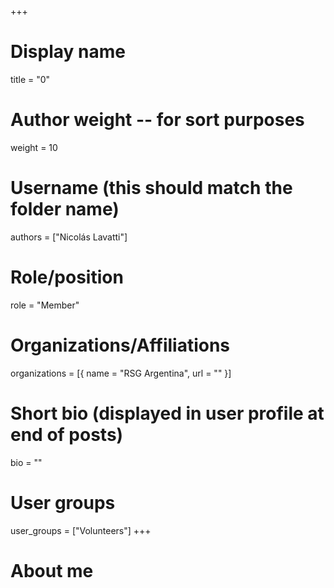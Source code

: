 +++
# Display name
title = "0"

# Author weight -- for sort purposes
weight = 10

# Username (this should match the folder name)
authors = ["Nicolás Lavatti"]

# Role/position
role = "Member"

# Organizations/Affiliations
organizations = [{ name = "RSG Argentina", url = "" }]

# Short bio (displayed in user profile at end of posts)
bio = ""

# User groups
user_groups = ["Volunteers"]
+++

# About me
